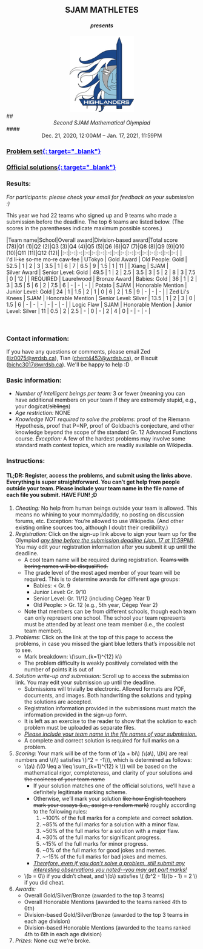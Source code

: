 ## <center> SJAM MATHLETES </center>
#### <center> <i> presents </i> </center>
<center>
    <img src="assets/images/highlandernobg.png" alt="SJAM Logo" height="200">
</center>
## <center> <i> Second SJAM Mathematical Olympiad </i> </center>
#### <center> Dec. 21, 2020, 12:00AM – Jan. 17, 2021, 11:59PM </center>

### <b><ins style="color:blue;">[Problem set](/assets/pdfs/2020-2021/SJAMMO/sjammo2.pdf){: target="_blank"}</ins></b>

### <b><ins style="color:blue;">[Official solutions](/assets/pdfs/2020-2021/SJAMMO/sjammo2sol.pdf){: target="_blank"}</ins></b>

### Results:
<i> For participants: please check your email for feedback on your submission :) </i>
<div class="table-wrapper" markdown="block">

This year we had 22 teams who signed up and 9 teams who made a submission before the deadline. The top 6 teams are listed below. (The scores in the parentheses indicate maximum possible scores.)

|Team name|School|Overall&nbsp;award|Division&#8209;based&nbsp;award|Total&nbsp;score (78)|Q1 (1)|Q2 (2)|Q3 (3)|Q4 (4)|Q5 (5)|Q6 (6)|Q7 (7)|Q8 (8)|Q9 (9)|Q10 (10)|Q11 (11)|Q12 (12)|
|:-:|:-:|:-:|:-:|:-:|:-:|:-:|:-:|:-:|:-:|:-:|:-:|:-:|:-:|:-:|:-:|
| I'd&nbsp;li&#8209;ke&nbsp;so&#8209;me&nbsp;mo&#8209;re&nbsp;caw&#8209;fee | UTokyo | Gold&nbsp;Award | Old People: Gold | 52.5 | 1 | 2 | 3 | 3.5 | 1 | 6 | 7 | 6.5 | 9 | 1.5 | 1 | 11 |
| Xiang | SJAM | Silver&nbsp;Award | Senior Level: Gold | 49.5 | 1 | 2 | 2.5 | 3.5 | 3 | 5 | 2 | 8 | 3 | 7.5 | 0 | 12 |
| REQUIRED | Laurelwood | Bronze&nbsp;Award | Babies: Gold | 36 | 1 | 2 | 3 | 3.5 | 5 | 6 | 2 | 7.5 | 6 | - | - | - |
| Potato | SJAM | Honorable&nbsp;Mention | Junior Level: Gold | 24 | 1 | 1.5 | 2 | 1 | 0 | 6 | 2 | 1.5 | 9 | - | - | - |
| Zed Li's Knees | SJAM | Honorable&nbsp;Mention | Senior Level: Silver | 13.5 | 1 | 2 | 3 | 0 | 1.5 | 6 | - | - | - | - | - | - |
| Logic Flaw | SJAM | Honorable&nbsp;Mention | Junior Level: Silver | 11 | 0.5 | 2 | 2.5 | - | 0 | - | 2 | 4 | 0 | - | - | - |

</div>

<br>

### Contact information:
If you have any questions or comments, please email Zed (liz0075@wrdsb.ca), Tian (chent4452@wrdsb.ca), or Biscuit (bichc3017@wrdsb.ca). We'll be happy to help :D

### Basic information:
 - *Number of intelligent beings per team:* 3 or fewer (meaning you can have additional members on your team if they are extremely stupid, e.g., your dog/cat/~~siblings~~)
 - *Age restriction:* NONE
 - *Knowledge NOT required to solve the problems:* proof of the Riemann Hypothesis, proof that P=NP, proof of Goldbach’s conjecture, and other knowledge beyond the scope of the standard Gr. 12 Advanced Functions course. *Exception:* A few of the hardest problems may involve some standard math contest topics, which are readily available on Wikipedia.

### Instructions:
#### TL;DR: Register, access the problems, and submit using the links above. Everything is super straightforward. You can’t get help from people outside your team. Please include your team name in the file name of each file you submit. HAVE FUN! ;D
1. *Cheating:* No help from human beings outside your team is allowed. This means no whining to your mommy/daddy, no posting on discussion forums, etc. Exception: You’re allowed to use Wikipedia. (And other existing online sources too, although I doubt their credibility.)
2. *Registration:* Click on the sign-up link above to sign your team up for the Olympiad <i><ins>any time before the submission deadline (Jan. 17 at 11:59PM)</ins></i>. You may edit your registration information after you submit it up until the deadline.
    - A cool team name will be required during registration. ~~Teams with boring names will be disqualified.~~
    - The grade level of the most aged member of your team will be required. This is to determine awards for different age groups:
        - Babies: < Gr. 9
        - Junior Level: Gr. 9/10
        - Senior Level: Gr. 11/12 (including Cégep Year 1)
        - Old People: > Gr. 12 (e.g., 5th year, Cégep Year 2)
    - Note that members can be from different schools, though each team can only represent one school. The school your team represents must be attended by at least one team member (i.e., the coolest team member).
3. *Problems:* Click on the link at the top of this page to access the problems, in case you missed the giant blue letters that’s impossible not to see.
    - Mark breakdown: \\(\sum_{k=1}^{12} k\\)
    - The problem difficulty is weakly positively correlated with the number of points it is out of
4. *Solution write-up and submission:* Scroll up to access the submission link. You may edit your submission up until the deadline.
    - Submissions will trivially be electronic. Allowed formats are PDF, documents, and images. Both handwriting the solutions and typing the solutions are accepted.
    - Registration information provided in the submissions must match the information provided in the sign-up form.
    - It is left as an exercise to the reader to show that the solution to each problem must be uploaded as separate files.
    - <i><ins>Please include your team name in the file names of your submission.</ins></i>
    - A complete and correct solution is required for full marks on a problem.
5. *Scoring:* Your mark will be of the form of \\(a + bi\\) (\\(a\\), \\(b\\) are real numbers and \\(i\\) satisfies \\(i^2 = -1\\)), which is determined as follows:
    - \\(a\\) (\\(0 \leq a \leq \sum_{k=1}^{12} k \\)) will be based on the mathematical rigor, completeness, and clarity of your solutions ~~and the coolness of your team name~~
        - If your solution matches one of the official solutions, we’ll have a definitely legitimate marking scheme.
        - Otherwise, we’ll mark your solution ~~like how English teachers mark your essays (i.e., assign a random mark)~~ roughly according to the following rules:
            1. ~100% of the full marks for a complete and correct solution.
            2. ~85% of the full marks for a solution with a minor flaw.
            3. ~50% of the full marks for a solution with a major flaw.
            4. ~30% of the full marks for significant progress.
            5. ~15% of the full marks for minor progress.
            6. ~0% of the full marks for good jokes and memes.
            7. ~-15% of the full marks for bad jokes and memes.
        - <i><ins>Therefore, even if you don’t solve a problem, still submit any interesting observations you noted--you may get part marks!</ins></i>
    - \\(b = 0\\) if you didn’t cheat, and \\(b\\) satisfies \\( (b^2 - 1)/(b - 1) = 2 \\) if you did cheat.
6. *Awards:*
    - Overall Gold/Silver/Bronze (awarded to the top 3 teams)
    - Overall Honorable Mentions (awarded to the teams ranked 4th to 6th)
    - Division-based Gold/Silver/Bronze (awarded to the top 3 teams in each age division)
    - Division-based Honorable Mentions (awarded to the teams ranked 4th to 6th in each age division)
7. *Prizes:* None cuz we're broke.

